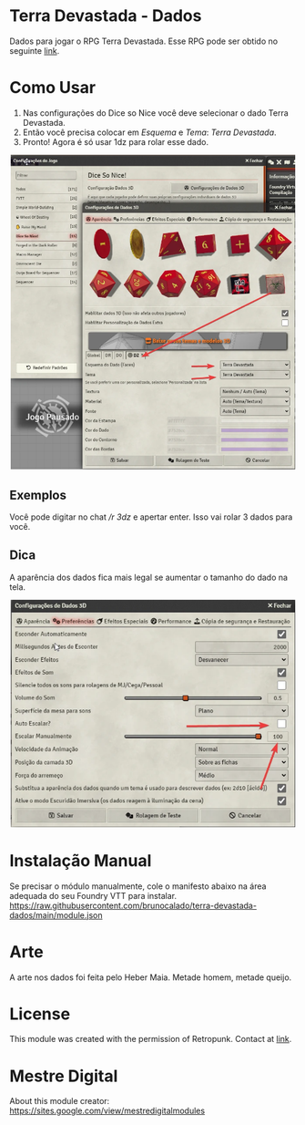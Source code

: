 # Terra Devastada - Dados

Dados para jogar o RPG Terra Devastada. Esse RPG pode ser obtido no seguinte [link](https://retropunk.com.br/editora/roleplaying/terra_devastada_edicao_apocalipse).

# Como Usar
1. Nas configurações do Dice so Nice você deve selecionar o dado Terra Devastada. 
2. Então você precisa colocar em *Esquema* e *Tema*: *Terra Devastada*. 
3. Pronto! Agora é só usar 1dz para rolar esse dado.
<p align="center">
  <img width="500" src="docs/docs_howto.webp">
</p>

## Exemplos 
Você pode digitar no chat */r 3dz* e apertar enter. Isso vai rolar 3 dados para você.

## Dica
A aparência dos dados fica mais legal se aumentar o tamanho do dado na tela.
<p align="center">
  <img width="500" src="docs/docs_dicesize.webp">
</p>

# Instalação Manual
Se precisar o módulo manualmente, cole o manifesto abaixo na área adequada do seu Foundry VTT para instalar.
https://raw.githubusercontent.com/brunocalado/terra-devastada-dados/main/module.json

# Arte
A arte nos dados foi feita pelo Heber Maia. Metade homem, metade queijo.

# License
This module was created with the permission of Retropunk. Contact at [link](https://retropunk.com.br/editora/contato/).

# Mestre Digital
About this module creator: https://sites.google.com/view/mestredigitalmodules

